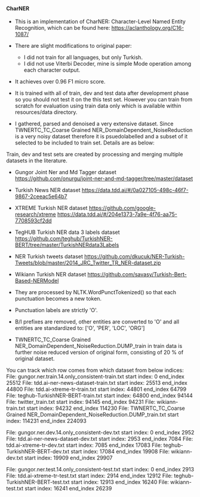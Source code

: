 #### CharNER

- This is an implementation of CharNER: Character-Level Named Entity Recognition, which can be found here: https://aclanthology.org/C16-1087/
- There are slight modifications to original paper:
	- I did not train for all languages, but only Turkish.
	- I did not use Viterbi Decoder, mine is simple Mode operation among each character output.
	
- It achieves over 0.96 F1 micro score.
- It is trained with all of train, dev and test data after development phase so you should not test it on the this test set. However you can train from scratch for evaluation using train data only which is available within resources/data directory.
- I gathered, parsed and denoised a very extensive dataset. Since TWNERTC_TC_Coarse Grained NER_DomainDependent_NoiseReduction is a very noisy dataset therefore it is psuedolabelled and a subset of it selected to be included to train set.
Details are as below:

Train, dev and test sets are created by processing and merging multiple datasets in the literature.

- Gungor Joint Ner and Md Tagger dataset
https://github.com/onurgu/joint-ner-and-md-tagger/tree/master/dataset

- Turkish News NER dataset
https://data.tdd.ai/#/0a027105-498c-46f7-9867-2ceeac5e64b7

- XTREME Turkish NER dataset
https://github.com/google-research/xtreme
https://data.tdd.ai/#/204e1373-7a9e-4f76-aa75-7708593cf2dd

- TegHUB Turkish NER data 3 labels dataset
https://github.com/teghub/TurkishNER-BERT/tree/master/TurkishNERdata3Labels

- NER Turkish tweets dataset
https://github.com/dkucuk/NER-Turkish-Tweets/blob/master/2014_JRC_Twitter_TR_NER-dataset.zip

- Wikiann Turkish NER dataset
https://github.com/savasy/Turkish-Bert-Based-NERModel


- They are processed by NLTK.WordPunctTokenized() so that each punctuation becomes a new token.
- Punctuation labels are strictly 'O'.
- B/I prefixes are removed, other entities are converted to 'O' and all entities are standardized to: ['O', 'PER', 'LOC', 'ORG']
- TWNERTC_TC_Coarse Grained NER_DomainDependent_NoiseReduction.DUMP_train in train data is further noise reduced version of original form, consisting of 20 % of original dataset.

You can track which row comes from which dataset from below indices:
File: gungor.ner.train.14.only_consistent-train.txt start index: 0 end_index 25512
File: tdd.ai-ner-news-dataset-train.txt start index: 25513 end_index 44800
File: tdd.ai-xtreme-tr-train.txt start index: 44801 end_index 64799
File: teghub-TurkishNER-BERT-train.txt start index: 64800 end_index 94144
File: twitter_train.txt start index: 94145 end_index 94231
File: wikiann-train.txt start index: 94232 end_index 114230
File: TWNERTC_TC_Coarse Grained NER_DomainDependent_NoiseReduction.DUMP_train.txt start index: 114231 end_index 224093

File: gungor.ner.dev.14.only_consistent-dev.txt start index: 0 end_index 2952
File: tdd.ai-ner-news-dataset-dev.txt start index: 2953 end_index 7084
File: tdd.ai-xtreme-tr-dev.txt start index: 7085 end_index 17083
File: teghub-TurkishNER-BERT-dev.txt start index: 17084 end_index 19908
File: wikiann-dev.txt start index: 19909 end_index 29907

File: gungor.ner.test.14.only_consistent-test.txt start index: 0 end_index 2913
File: tdd.ai-xtreme-tr-test.txt start index: 2914 end_index 12912
File: teghub-TurkishNER-BERT-test.txt start index: 12913 end_index 16240
File: wikiann-test.txt start index: 16241 end_index 26239